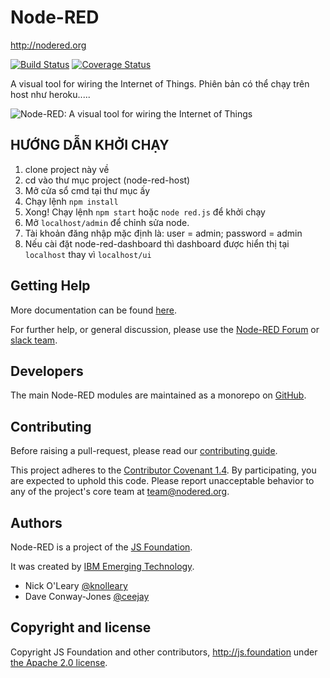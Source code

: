 # Node-RED

http://nodered.org

[![Build Status](https://travis-ci.org/node-red/node-red.svg)](https://travis-ci.org/node-red/node-red)
[![Coverage Status](https://coveralls.io/repos/node-red/node-red/badge.svg?branch=master)](https://coveralls.io/r/node-red/node-red?branch=master)

A visual tool for wiring the Internet of Things.
Phiên bản có thể chạy trên host như heroku.....

![Node-RED: A visual tool for wiring the Internet of Things](http://nodered.org/images/node-red-screenshot.png)

## HƯỚNG DẪN KHỞI CHẠY

1. clone project này về
2. cd vào thư mục project (node-red-host)
3. Mở cửa sổ cmd tại thư mục ấy
4. Chạy lệnh `npm install`
5. Xong! Chạy lệnh `npm start` hoặc `node red.js` để khởi chạy
6. Mở `localhost/admin` để chỉnh sửa node.
7. Tài khoản đăng nhập mặc định là: user = admin; password = admin
8. Nếu cài đặt node-red-dashboard thì dashboard được hiển thị tại `localhost` thay vì `localhost/ui`

## Getting Help

More documentation can be found [here](http://nodered.org/docs).

For further help, or general discussion, please use the [Node-RED Forum](https://discourse.nodered.org) or [slack team](https://nodered.org/slack).

## Developers

The main Node-RED modules are maintained as a monorepo on [GitHub](https://github.com/node-red/node-red).

## Contributing

Before raising a pull-request, please read our
[contributing guide](https://github.com/node-red/node-red/blob/master/CONTRIBUTING.md).

This project adheres to the [Contributor Covenant 1.4](http://contributor-covenant.org/version/1/4/).
 By participating, you are expected to uphold this code. Please report unacceptable
 behavior to any of the project's core team at team@nodered.org.

## Authors

Node-RED is a project of the [JS Foundation](http://js.foundation).

It was created by [IBM Emerging Technology](https://www.ibm.com/blogs/emerging-technology/).

* Nick O'Leary [@knolleary](http://twitter.com/knolleary)
* Dave Conway-Jones [@ceejay](http://twitter.com/ceejay)



## Copyright and license

Copyright JS Foundation and other contributors, http://js.foundation under [the Apache 2.0 license](LICENSE).
